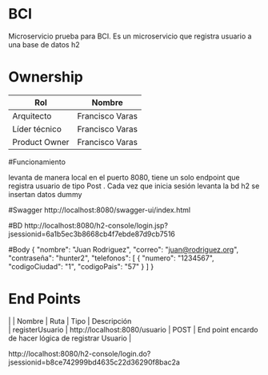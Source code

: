 # BCI

Microservicio prueba para BCI. Es un microservicio que registra usuario a una base de datos h2 

# Ownership
| Rol               |     Nombre                                        |
|---                |---                                                |
| Arquitecto        |  Francisco Varas                                  |
| Líder técnico     |  Francisco Varas                                  |
| Product Owner     |  Francisco Varas                                  |

#Funcionamiento

levanta de manera local en el puerto 8080, tiene un solo endpoint que registra usuario de tipo Post . Cada vez que inicia sesión levanta la bd h2 
se insertan datos dummy

#Swagger
http://localhost:8080/swagger-ui/index.html

#BD
http://localhost:8080/h2-console/login.jsp?jsessionid=6a1b5ec3b8668cb4f7ebde87d9cb7516 

#Body
{
"nombre": "Juan Rodriguez",
"correo": "juan@rodriguez.org",
"contraseña": "hunter2",
"telefonos": [
        {
        "numero": "1234567",
        "codigoCiudad": "1",
        "codigoPais": "57"
        }
    ]
} 

# End Points
|
| Nombre          | Ruta                            |  Tipo  | Descripción       
| registerUsuario | http://localhost:8080/usuario   |  POST  | End point encardo de hacer lógica de registrar Usuario  |

http://localhost:8080/h2-console/login.do?jsessionid=b8ce742999bd4635c22d36290f8bac2a
